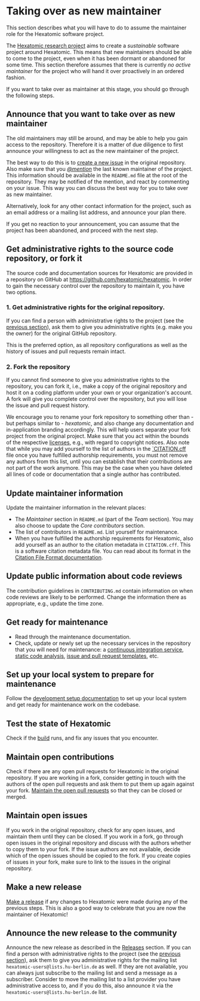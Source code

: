 # Taking over as new maintainer

This section describes what you will have to do to assume the maintainer role for the Hexatomic software project.

The [Hexatomic research project](https://hexatomic.github.io) aims to create a *sustainable* software project around Hexatomic.
This means that new maintainers should be able to come to the project, even when it has been dormant or abandoned for some time.
This section therefore assumes that there is currently *no active maintainer* for the project who will hand it over proactively in an ordered fashion.

If you want to take over as maintainer at this stage, you should go through the following steps.

## Announce that you want to take over as new maintainer

The old maintainers may still be around, and may be able to help you gain access to the repository.
Therefore it is a matter of due diligence to first announce your willingness to act as the new maintainer of the project.

The best way to do this is to [create a new issue](https://github.com/hexatomic/hexatomic/issues/new) in the original repository.
Also make sure that you [*@mention*](https://web.archive.org/web/20210505163556/https://docs.github.com/en/github/writing-on-github/basic-writing-and-formatting-syntax#mentioning-people-and-teams) the last known maintainer of the project.
This information should be available in the `README.md` file at the root of the repository.
They may be notified of the mention, and react by commenting on your issue.
This way you can discuss the best way for you to take over as new maintainer.

Alternatively, look for any other contact information for the project, such as an email address or a mailing list address, and announce your plan there.

If you get no reaction to your announcement, you can assume that the project has been abandoned, and proceed with the next step.

## Get administrative rights to the source code repository, or fork it

The source code and documentation sources for Hexatomic are provided in a repository on GitHub at <https://github.com/hexatomic/hexatomic>.
In order to gain the necessary control over the repository to maintain it, you have two options.

### 1. Get administrative rights for the original repository.

If you can find a person with administrative rights to the project (see the [previous section](#announce-that-you-want-to-take-over-as-new-maintainer)),
ask them to give you administrative rights (e.g. make you the owner) for the original GitHub repository.

This is the preferred option, as all repository configurations as well as the history of issues and pull requests remain intact.

### 2. Fork the repository

If you cannot find someone to give you administrative rights to the repository, you can fork it, i.e., make a copy of the original repository and host it on a coding platform under your own or your organization's account.
A fork will give you complete control over the repository, but you will lose the issue and pull request history.

We encourage you to rename your fork repository to something other than - but perhaps similar to - *hexatomic*, and also change any documentation and in-application branding accordingly.
This will help users separate your fork project from the original project.
Make sure that you act within the bounds of the respective [licenses](../licensing/), e.g., with regard to copyright notices.
Also note that while you may add yourself to the list of authors in the [`CITATION.cff](../licensing/) file once you have fulfilled authorship requirements,<!-- TODO Link once they're there -->
you must not remove any authors from this list, until you can establish that their contributions are not part of the work anymore.
This may be the case when you have deleted all lines of code or documentation that a single author has contributed.

## Update maintainer information

Update the maintainer information in the relevant places:

- The *Maintainer* section in `README.md` (part of the *Team* section). You may also choose to update the *Core contributors* section.
- The list of contributors in `README.md`. List yourself for maintenance.
- When you have fulfilled the authorship requirements for Hexatomic, also add yourself as an author to the citation metadata in `CITATION.cff`. This is a software citation metadata file. You can read about its format in the [Citation File Format documentation](https://citation-file-format.github.io/).

## Update public information about code reviews

The contribution guidelines in `CONTRIBUTING.md` contain information on when code reviews are likely to be performed. Change the information there as appropriate, e.g., update the time zone.

## Get ready for maintenance

- Read through the maintenance documentation.
- Check, update or newly set up the necessary services in the repository that you will need for maintenance: a [continuous integration service](../continuous-integration/), [static code analysis](../continuous-integration/#static-code-analysis), [issue and pull request templates](../repository/templates.md), etc.

## Set up your local system to prepare for maintenance

Follow the [development setup documentation](../../development/setup.md) to set up your local system and get ready for maintenance work on the codebase.

## Test the state of Hexatomic

Check if the [build](../../development/getting-the-source-code.md#build-hexatomic-locally) runs, and fix any issues that you encounter.

## Maintain open contributions

Check if there are any open pull requests for Hexatomic in the original repository.
If you are working in a fork, consider getting in touch with the authors of the open pull requests and ask them to put them up again against your fork.
[Maintain the open pull requests](../contributions/) so that they can be closed or merged.

## Maintain open issues

If you work in the original repository, check for any open issues, and maintain them until they can be closed.
If you work in a fork, go through open issues in the original repository and discuss with the authors whether to copy them to your fork.
If the issue authors are not available, decide which of the open issues should be copied to the fork.
If you create copies of issues in your fork, make sure to link to the issues in the original repository.

## Make a new release

[Make a release](../releases/) if any changes to Hexatomic were made during any of the previous steps.
This is also a good way to celebrate that you are now the maintainer of Hexatomic!

## Announce the new release to the community

Announce the new release as described in the [Releases](../releases/#promoting-releases-to-the-community) section.
If you can find a person with administrative rights to the project (see the [previous section](#announce-that-you-want-to-take-over-as-new-maintainer)),
ask them to give you administrative rights for the mailing list `hexatomic-users@lists.hu-berlin.de` as well.
If they are not available, you can always just subscribe to the mailing list and send a message as a subscriber.
Consider to move the mailing list to a list provider you have administrative access to, and if you do this, also announce it via the `hexatomic-users@lists.hu-berlin.de` list.
